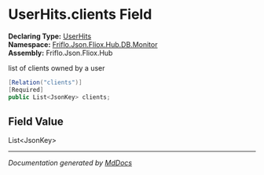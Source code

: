 ﻿<!--  
  <auto-generated>   
    The contents of this file were generated by a tool.  
    Changes to this file may be list if the file is regenerated  
  </auto-generated>   
-->

# UserHits.clients Field

**Declaring Type:** [UserHits](../index.md)  
**Namespace:** [Friflo.Json.Fliox.Hub.DB.Monitor](../../index.md)  
**Assembly:** Friflo.Json.Fliox.Hub

list of clients owned by a user

```csharp
[Relation("clients")]
[Required]
public List<JsonKey> clients;
```

## Field Value

List\<JsonKey\>

___

*Documentation generated by [MdDocs](https://github.com/ap0llo/mddocs)*
